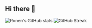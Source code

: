 ## Hi there 👋

![Ronen's GitHub stats](https://github-readme-stats.vercel.app/api?username=v3rron&hide=contribs,prs)
![GitHub Streak](https://streak-stats.demolab.com/?user=v3rron)

<!--
**v3rron/v3rron** is a ✨ _special_ ✨ repository because its `README.md` (this file) appears on your GitHub profile.

Here are some ideas to get you started:

- 🔭 I’m currently working on ...
- 🌱 I’m currently learning ...
- 👯 I’m looking to collaborate on ...
- 🤔 I’m looking for help with ...
- 💬 Ask me about ...
- 📫 How to reach me: ...
- 😄 Pronouns: ...
- ⚡ Fun fact: ...
-->
